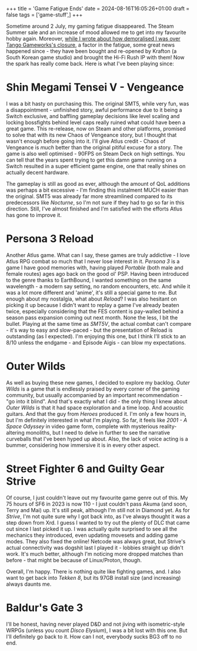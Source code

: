 +++
title = 'Game Fatigue Ends'
date = 2024-08-16T16:05:26+01:00
draft = false
tags = ['game-stuff',]
+++

Sometime around 2 July, my gaming fatigue disappeared. The Steam Summer sale and an increase of mood allowed me to get into my favourite hobby again. Moreover, [while I wrote about how demoralised I was over Tango Gameworks's closure](../the-closure-of-tango), a factor in the fatigue, some great news happened since - they have been bought and re-opened by Krafton (a South Korean game studio) and brought the Hi-Fi Rush IP with them! Now the spark has really come back. Here is what I've been playing since:

# Shin Megami Tensei V - Vengeance

I was a bit hasty on purchasing this. The original SMT5, while very fun, was a disappointment - unfinished story, awful performance due to it being a Switch exclusive, and baffling gameplay decisions like level scaling and locking bossfights behind level caps really ruined what could have been a great game. This re-release, now on Steam and other platforms, promised to solve that with its new Chaos of Vengeance story, but I thought that wasn't enough before going into it. I'll give Atlus credit - Chaos of Vengeance is *much* better than the original pitiful excuse for a story. The game is also well optimised - 90FPS on Steam Deck on high settings. You can tell that the years spent trying to get this damn game running on a Switch resulted in a super efficient game engine, one that really shines on actually decent hardware.

The gameplay is still as good as ever, although the amount of QoL additions was perhaps a bit excessive - I'm finding this instalment MUCH easier than the original. SMT5 was already far more streamlined compared to its predecessors like *Nocturne*, so I'm not sure if they had to go so far in this direction. Still, I've almost finished and I'm satisfied with the efforts Atlus has gone to improve it.

# Persona 3 Reload

Another Atlus game. What can I say, these games are truly addictive - I love Atlus RPG combat so much that I never lose interest in it. *Persona 3* is a game I have good memories with, having played *Portable* (both male and female routes) ages ago back on the good ol' PSP. Having been introduced to the genre thanks to EarthBound, I wanted something on the same wavelength - a modern say setting, no random encounters, etc. And while it was a lot more different and 'anime', it's still a special game to me. But enough about my nostalgia, what about *Reload*? I was also hesitant on picking it up because I didn't want to replay a game I've already beaten twice, especially considering that the FES content is pay-walled behind a season pass expansion coming out next month. None the less, I bit the bullet. Playing at the same time as *SMT5V*, the actual combat can't compare - it's way to easy and slow-paced - but the presentation of Reload is outstanding (as I expected). I'm enjoying this one, but I think I'll stick to an 8/10 unless the endgame - and Episode Aigis - can blow my expectations.

# Outer Wilds

As well as buying these new games, I decided to explore my backlog. *Outer Wilds* is a game that is endlessly praised by every corner of the gaming community, but usually accompanied by an important recommendation - "go into it blind". And that's exactly what I did - the only thing I knew about *Outer Wilds* is that it had space exploration and a time loop. And acoustic guitars. And that the guy from *Heroes* produced it. I'm only a few hours in, but I'm definitely interested in what I'm playing. So far, it feels like *2001 - A Space Odyssey* in video game form, complete with mysterious reality-altering monoliths, but I need to delve in further to see the narrative curveballs that I've been hyped up about. Also, the lack of voice acting is a bummer, considering how immersive it is in every other aspect.

# Street Fighter 6 and Guilty Gear Strive

Of course, I just couldn't leave out my favourite game genre out of this. My 75 hours of SF6 in 2023 is now 110 - I just couldn't pass Akuma (and soon, Terry and Mai) up. It's still peak, although I'm still not in Diamond yet. As for *Strive*, I'm not quite sure why I got back into, as I've always thought it was a step down from Xrd. I guess I wanted to try out the plenty of DLC that came out since I last picked it up. I was actually quite surprised to see all the mechanics they introduced, even updating movesets and adding game modes. They also fixed the online! Netcode was always great, but Strive's actual connectivity was dogshit last I played it - lobbies straight up didn't work. It's much better, although I'm noticing more dropped matches than before - that might be because of Linux/Proton, though.

Overall, I'm happy. There is nothing quite like fighting games, and. I also want to get back into *Tekken 8*, but its 97GB install size (and increasing) always daunts me.

# Baldur's Gate 3

I'll be honest, having never played D&D and not jiving with isometric-style WRPGs (unless you count *Disco Elysium*), I was a bit lost with this one. But I'll definitely go back to it. How can I not, everybody sucks BG3 off to no end.
